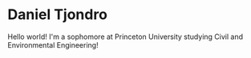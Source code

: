 # Daniel Tjondro

Hello world! I'm a sophomore at Princeton University studying Civil and Environmental Engineering!
